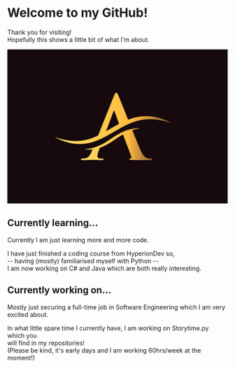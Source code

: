 # Welcome to my GitHub!
Thank you for visiting!  
Hopefully this shows a little bit of what I'm about.  

![profile picture](/a.jpg)

## Currently learning...
Currently I am just learning more and more code. 
  
I have just finished a coding course from HyperionDev so,  
-- having (mostly) familiarised myself with Python --  
I am now working on C# and Java which are both really interesting.   

## Currently working on...
Mostly just securing a full-time job in Software Engineering which I am very excited about.  
  
In what little spare time I currently have, I am working on Storytime.py which you  
will find in my repositories!  
(Please be kind, it's early days and I am working 60hrs/week at the moment!)

<!--
**Project-Alex/Project-Alex** is a ✨ _special_ ✨ repository because its `README.md` (this file) appears on your GitHub profile.

Here are some ideas to get you started:

- 🔭 I’m currently working on ...
- 🌱 I’m currently learning ...
- 👯 I’m looking to collaborate on ...
- 🤔 I’m looking for help with ...
- 💬 Ask me about ...
- 📫 How to reach me: ...
- 😄 Pronouns: ...
- ⚡ Fun fact: ...
-->

